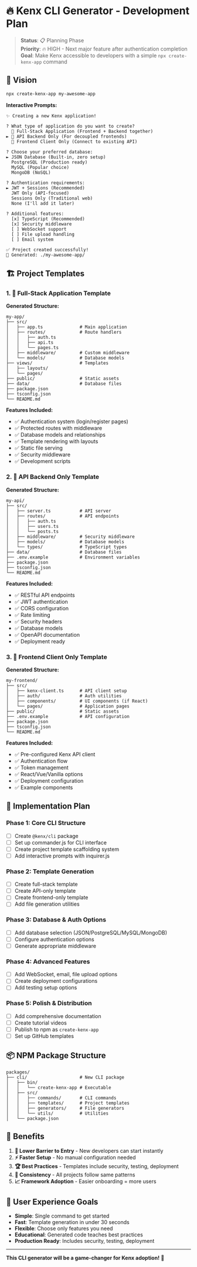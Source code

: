 # 🔥 Kenx CLI Generator - Development Plan

> **Status**: 📋 Planning Phase  
> **Priority**: 🔥 HIGH - Next major feature after authentication completion  
> **Goal**: Make Kenx accessible to developers with a simple `npx create-kenx-app` command

## 🎯 Vision

```bash
npx create-kenx-app my-awesome-app
```

**Interactive Prompts:**
```
✨ Creating a new Kenx application!

? What type of application do you want to create?
  🏢 Full-Stack Application (Frontend + Backend together)
► 🔗 API Backend Only (For decoupled frontends)
  📱 Frontend Client Only (Connect to existing API)

? Choose your preferred database:
► JSON Database (Built-in, zero setup)
  PostgreSQL (Production ready)
  MySQL (Popular choice)
  MongoDB (NoSQL)

? Authentication requirements:
► JWT + Sessions (Recommended)
  JWT Only (API-focused)
  Sessions Only (Traditional web)
  None (I'll add it later)

? Additional features:
  [x] TypeScript (Recommended)
  [x] Security middleware
  [ ] WebSocket support
  [ ] File upload handling
  [ ] Email system

✅ Project created successfully!
📁 Generated: ./my-awesome-app/
```

## 🏗️ Project Templates

### 1. 🏢 Full-Stack Application Template

**Generated Structure:**
```
my-app/
├── src/
│   ├── app.ts              # Main application
│   ├── routes/             # Route handlers
│   │   ├── auth.ts
│   │   ├── api.ts
│   │   └── pages.ts
│   ├── middleware/         # Custom middleware
│   └── models/             # Database models
├── views/                  # Templates
│   ├── layouts/
│   └── pages/
├── public/                 # Static assets
├── data/                   # Database files
├── package.json
├── tsconfig.json
└── README.md
```

**Features Included:**
- ✅ Authentication system (login/register pages)
- ✅ Protected routes with middleware
- ✅ Database models and relationships
- ✅ Template rendering with layouts
- ✅ Static file serving
- ✅ Security middleware
- ✅ Development scripts

### 2. 🔗 API Backend Only Template

**Generated Structure:**
```
my-api/
├── src/
│   ├── server.ts           # API server
│   ├── routes/             # API endpoints
│   │   ├── auth.ts
│   │   ├── users.ts
│   │   └── posts.ts
│   ├── middleware/         # Security middleware
│   ├── models/             # Database models
│   └── types/              # TypeScript types
├── data/                   # Database files
├── .env.example            # Environment variables
├── package.json
├── tsconfig.json
└── README.md
```

**Features Included:**
- ✅ RESTful API endpoints
- ✅ JWT authentication
- ✅ CORS configuration
- ✅ Rate limiting
- ✅ Security headers
- ✅ Database models
- ✅ OpenAPI documentation
- ✅ Deployment ready

### 3. 📱 Frontend Client Only Template

**Generated Structure:**
```
my-frontend/
├── src/
│   ├── kenx-client.ts      # API client setup
│   ├── auth/               # Auth utilities
│   ├── components/         # UI components (if React)
│   └── pages/              # Application pages
├── public/                 # Static assets
├── .env.example            # API configuration
├── package.json
├── tsconfig.json
└── README.md
```

**Features Included:**
- ✅ Pre-configured Kenx API client
- ✅ Authentication flow
- ✅ Token management
- ✅ React/Vue/Vanilla options
- ✅ Deployment configuration
- ✅ Example components

## 🔧 Implementation Plan

### Phase 1: Core CLI Structure
- [ ] Create `@kenx/cli` package
- [ ] Set up commander.js for CLI interface
- [ ] Create project template scaffolding system
- [ ] Add interactive prompts with inquirer.js

### Phase 2: Template Generation
- [ ] Create full-stack template
- [ ] Create API-only template  
- [ ] Create frontend-only template
- [ ] Add file generation utilities

### Phase 3: Database & Auth Options
- [ ] Add database selection (JSON/PostgreSQL/MySQL/MongoDB)
- [ ] Configure authentication options
- [ ] Generate appropriate middleware

### Phase 4: Advanced Features
- [ ] Add WebSocket, email, file upload options
- [ ] Create deployment configurations
- [ ] Add testing setup options

### Phase 5: Polish & Distribution
- [ ] Add comprehensive documentation
- [ ] Create tutorial videos
- [ ] Publish to npm as `create-kenx-app`
- [ ] Set up GitHub templates

## 📦 NPM Package Structure

```
packages/
├── cli/                    # New CLI package
│   ├── bin/
│   │   └── create-kenx-app # Executable
│   ├── src/
│   │   ├── commands/       # CLI commands
│   │   ├── templates/      # Project templates
│   │   ├── generators/     # File generators
│   │   └── utils/          # Utilities
│   └── package.json
```

## 🚀 Benefits

1. **🎯 Lower Barrier to Entry** - New developers can start instantly
2. **⚡ Faster Setup** - No manual configuration needed
3. **🏆 Best Practices** - Templates include security, testing, deployment
4. **🔄 Consistency** - All projects follow same patterns
5. **📈 Framework Adoption** - Easier onboarding = more users

## 🎨 User Experience Goals

- **Simple**: Single command to get started
- **Fast**: Template generation in under 30 seconds
- **Flexible**: Choose only features you need
- **Educational**: Generated code teaches best practices
- **Production Ready**: Includes security, testing, deployment

---

**This CLI generator will be a game-changer for Kenx adoption!** 🚀
